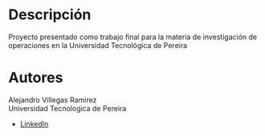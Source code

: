 # Descripción
Proyecto presentado como trabajo final para la materia de investigación de operaciones en la Universidad Tecnológica de Pereira

# Autores
Alejandro Villegas Ramirez\
Universidad Tecnologica de Pereira

- [LinkedIn](https://www.linkedin.com/in/alejandrovillegasramirez)
